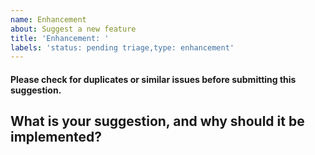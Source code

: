 ```yaml
---
name: Enhancement
about: Suggest a new feature
title: 'Enhancement: '
labels: 'status: pending triage,type: enhancement'
---
```

#### Please check for duplicates or similar issues before submitting this suggestion.
## What is your suggestion, and why should it be implemented?
